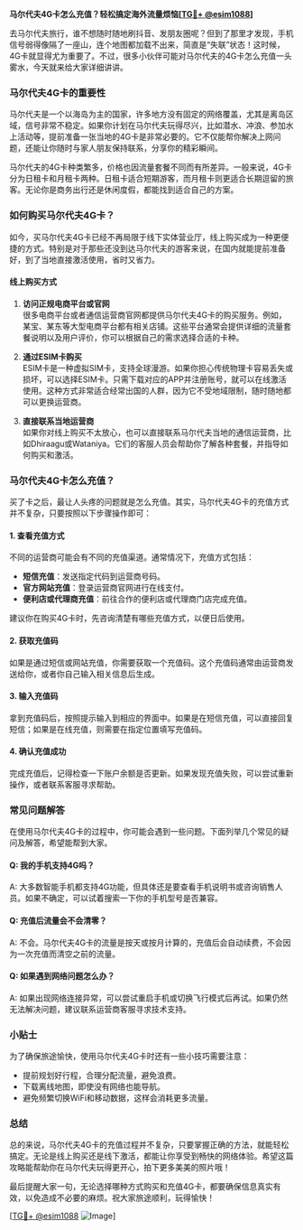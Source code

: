 **马尔代夫4G卡怎么充值？轻松搞定海外流量烦恼[[TG💪+ @esim1088](https://t.me/s/esim1088)]**

去马尔代夫旅行，谁不想随时随地刷抖音、发朋友圈呢？但到了那里才发现，手机信号弱得像隔了一座山，连个地图都加载不出来，简直是“失联”状态！这时候，4G卡就显得尤为重要了。不过，很多小伙伴可能对马尔代夫的4G卡怎么充值一头雾水，今天就来给大家详细讲讲。

### 马尔代夫4G卡的重要性

马尔代夫是一个以海岛为主的国家，许多地方没有固定的网络覆盖，尤其是离岛区域，信号非常不稳定。如果你计划在马尔代夫玩得尽兴，比如潜水、冲浪、参加水上活动等，提前准备一张当地的4G卡是非常必要的。它不仅能帮你解决上网问题，还能让你随时与家人朋友保持联系，分享你的精彩瞬间。

马尔代夫的4G卡种类繁多，价格也因流量套餐不同而有所差异。一般来说，4G卡分为日租卡和月租卡两种。日租卡适合短期游客，而月租卡则更适合长期逗留的旅客。无论你是商务出行还是休闲度假，都能找到适合自己的方案。

### 如何购买马尔代夫4G卡？

如今，买马尔代夫4G卡已经不再局限于线下实体营业厅，线上购买成为一种更便捷的方式。特别是对于那些还没到达马尔代夫的游客来说，在国内就能提前准备好，到了当地直接激活使用，省时又省力。

#### 线上购买方式

1. **访问正规电商平台或官网**  
   很多电商平台或者通信运营商官网都提供马尔代夫4G卡的购买服务。例如，某宝、某东等大型电商平台都有相关店铺。这些平台通常会提供详细的流量套餐说明以及用户评价，你可以根据自己的需求选择合适的卡种。

2. **通过ESIM卡购买**  
   ESIM卡是一种虚拟SIM卡，支持全球漫游。如果你担心传统物理卡容易丢失或损坏，可以选择ESIM卡。只需下载对应的APP并注册账号，就可以在线激活使用。这种方式非常适合经常出国的人群，因为它不受地域限制，随时随地都可以更换运营商。

3. **直接联系当地运营商**  
   如果你对线上购买不太放心，也可以直接联系马尔代夫当地的通信运营商，比如Dhiraagu或Wataniya。它们的客服人员会帮助你了解各种套餐，并指导如何购买和激活。

### 马尔代夫4G卡怎么充值？

买了卡之后，最让人头疼的问题就是怎么充值。其实，马尔代夫4G卡的充值方式并不复杂，只要按照以下步骤操作即可：

#### 1. 查看充值方式
不同的运营商可能会有不同的充值渠道。通常情况下，充值方式包括：
- **短信充值**：发送指定代码到运营商号码。
- **官方网站充值**：登录运营商官网进行在线支付。
- **便利店或代理商充值**：前往合作的便利店或代理商门店完成充值。

建议你在购买4G卡时，先咨询清楚有哪些充值方式，以便日后使用。

#### 2. 获取充值码
如果是通过短信或网站充值，你需要获取一个充值码。这个充值码通常由运营商发送给你，或者你自己输入相关信息后生成。

#### 3. 输入充值码
拿到充值码后，按照提示输入到相应的界面中。如果是在短信充值，可以直接回复短信；如果是在线充值，则需要在指定位置填写充值码。

#### 4. 确认充值成功
完成充值后，记得检查一下账户余额是否更新。如果发现充值失败，可以尝试重新操作，或者联系客服寻求帮助。

### 常见问题解答

在使用马尔代夫4G卡的过程中，你可能会遇到一些问题。下面列举几个常见的疑问及解答，希望能帮到大家。

#### Q: 我的手机支持4G吗？
A: 大多数智能手机都支持4G功能，但具体还是要查看手机说明书或咨询销售人员。如果不确定，可以试着搜索一下你的手机型号是否兼容。

#### Q: 充值后流量会不会清零？
A: 不会。马尔代夫4G卡的流量是按天或按月计算的，充值后会自动续费，不会因为一次充值而清空之前的流量。

#### Q: 如果遇到网络问题怎么办？
A: 如果出现网络连接异常，可以尝试重启手机或切换飞行模式后再试。如果仍然无法解决问题，建议联系运营商客服寻求技术支持。

### 小贴士

为了确保旅途愉快，使用马尔代夫4G卡时还有一些小技巧需要注意：
- 提前规划好行程，合理分配流量，避免浪费。
- 下载离线地图，即使没有网络也能导航。
- 避免频繁切换WiFi和移动数据，这样会消耗更多流量。

### 总结

总的来说，马尔代夫4G卡的充值过程并不复杂，只要掌握正确的方法，就能轻松搞定。无论是线上购买还是线下激活，都能让你享受到畅快的网络体验。希望这篇攻略能帮助你在马尔代夫玩得更开心，拍下更多美美的照片哦！

最后提醒大家一句，无论选择哪种方式购买和充值4G卡，都要确保信息真实有效，以免造成不必要的麻烦。祝大家旅途顺利，玩得愉快！

[[TG💪+ @esim1088](https://t.me/s/esim1088) ![Image](https://i.postimg.cc/4NQfJmqS/Snipaste-2025-05-13-00-14-12.png)]